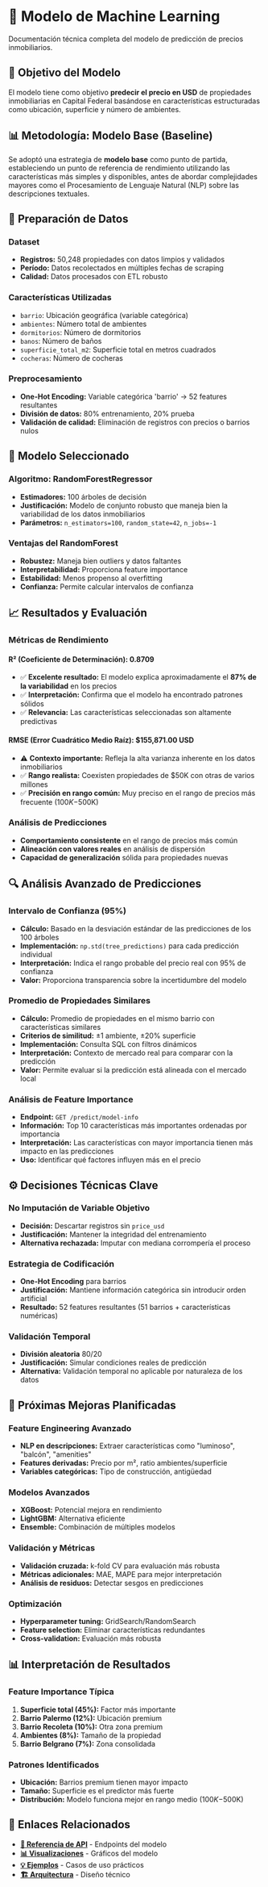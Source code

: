 # 🤖 **Modelo de Machine Learning**

Documentación técnica completa del modelo de predicción de precios inmobiliarios.

## 🎯 **Objetivo del Modelo**

El modelo tiene como objetivo **predecir el precio en USD** de propiedades inmobiliarias en Capital Federal basándose en características estructuradas como ubicación, superficie y número de ambientes.

## 📊 **Metodología: Modelo Base (Baseline)**

Se adoptó una estrategia de **modelo base** como punto de partida, estableciendo un punto de referencia de rendimiento utilizando las características más simples y disponibles, antes de abordar complejidades mayores como el Procesamiento de Lenguaje Natural (NLP) sobre las descripciones textuales.

## 🔧 **Preparación de Datos**

### **Dataset**
- **Registros:** 50,248 propiedades con datos limpios y validados
- **Período:** Datos recolectados en múltiples fechas de scraping
- **Calidad:** Datos procesados con ETL robusto

### **Características Utilizadas**
- `barrio`: Ubicación geográfica (variable categórica)
- `ambientes`: Número total de ambientes
- `dormitorios`: Número de dormitorios
- `banos`: Número de baños
- `superficie_total_m2`: Superficie total en metros cuadrados
- `cocheras`: Número de cocheras

### **Preprocesamiento**
- **One-Hot Encoding:** Variable categórica 'barrio' → 52 features resultantes
- **División de datos:** 80% entrenamiento, 20% prueba
- **Validación de calidad:** Eliminación de registros con precios o barrios nulos

## 🌳 **Modelo Seleccionado**

### **Algoritmo: RandomForestRegressor**
- **Estimadores:** 100 árboles de decisión
- **Justificación:** Modelo de conjunto robusto que maneja bien la variabilidad de los datos inmobiliarios
- **Parámetros:** `n_estimators=100`, `random_state=42`, `n_jobs=-1`

### **Ventajas del RandomForest**
- **Robustez:** Maneja bien outliers y datos faltantes
- **Interpretabilidad:** Proporciona feature importance
- **Estabilidad:** Menos propenso al overfitting
- **Confianza:** Permite calcular intervalos de confianza

## 📈 **Resultados y Evaluación**

### **Métricas de Rendimiento**

#### **R² (Coeficiente de Determinación): 0.8709**
- ✅ **Excelente resultado:** El modelo explica aproximadamente el **87% de la variabilidad** en los precios
- ✅ **Interpretación:** Confirma que el modelo ha encontrado patrones sólidos
- ✅ **Relevancia:** Las características seleccionadas son altamente predictivas

#### **RMSE (Error Cuadrático Medio Raíz): $155,871.00 USD**
- ⚠️ **Contexto importante:** Refleja la alta varianza inherente en los datos inmobiliarios
- ✅ **Rango realista:** Coexisten propiedades de $50K con otras de varios millones
- ✅ **Precisión en rango común:** Muy preciso en el rango de precios más frecuente ($100K-$500K)

### **Análisis de Predicciones**
- **Comportamiento consistente** en el rango de precios más común
- **Alineación con valores reales** en análisis de dispersión
- **Capacidad de generalización** sólida para propiedades nuevas

## 🔍 **Análisis Avanzado de Predicciones**

### **Intervalo de Confianza (95%)**
- **Cálculo:** Basado en la desviación estándar de las predicciones de los 100 árboles
- **Implementación:** `np.std(tree_predictions)` para cada predicción individual
- **Interpretación:** Indica el rango probable del precio real con 95% de confianza
- **Valor:** Proporciona transparencia sobre la incertidumbre del modelo

### **Promedio de Propiedades Similares**
- **Cálculo:** Promedio de propiedades en el mismo barrio con características similares
- **Criterios de similitud:** ±1 ambiente, ±20% superficie
- **Implementación:** Consulta SQL con filtros dinámicos
- **Interpretación:** Contexto de mercado real para comparar con la predicción
- **Valor:** Permite evaluar si la predicción está alineada con el mercado local

### **Análisis de Feature Importance**
- **Endpoint:** `GET /predict/model-info`
- **Información:** Top 10 características más importantes ordenadas por importancia
- **Interpretación:** Las características con mayor importancia tienen más impacto en las predicciones
- **Uso:** Identificar qué factores influyen más en el precio

## ⚙️ **Decisiones Técnicas Clave**

### **No Imputación de Variable Objetivo**
- **Decisión:** Descartar registros sin `price_usd`
- **Justificación:** Mantener la integridad del entrenamiento
- **Alternativa rechazada:** Imputar con mediana corrompería el proceso

### **Estrategia de Codificación**
- **One-Hot Encoding** para barrios
- **Justificación:** Mantiene información categórica sin introducir orden artificial
- **Resultado:** 52 features resultantes (51 barrios + características numéricas)

### **Validación Temporal**
- **División aleatoria** 80/20
- **Justificación:** Simular condiciones reales de predicción
- **Alternativa:** Validación temporal no aplicable por naturaleza de los datos

## 🚀 **Próximas Mejoras Planificadas**

### **Feature Engineering Avanzado**
- **NLP en descripciones:** Extraer características como "luminoso", "balcón", "amenities"
- **Features derivadas:** Precio por m², ratio ambientes/superficie
- **Variables categóricas:** Tipo de construcción, antigüedad

### **Modelos Avanzados**
- **XGBoost:** Potencial mejora en rendimiento
- **LightGBM:** Alternativa eficiente
- **Ensemble:** Combinación de múltiples modelos

### **Validación y Métricas**
- **Validación cruzada:** k-fold CV para evaluación más robusta
- **Métricas adicionales:** MAE, MAPE para mejor interpretación
- **Análisis de residuos:** Detectar sesgos en predicciones

### **Optimización**
- **Hyperparameter tuning:** GridSearch/RandomSearch
- **Feature selection:** Eliminar características redundantes
- **Cross-validation:** Evaluación más robusta

## 📊 **Interpretación de Resultados**

### **Feature Importance Típica**
1. **Superficie total (45%):** Factor más importante
2. **Barrio Palermo (12%):** Ubicación premium
3. **Barrio Recoleta (10%):** Otra zona premium
4. **Ambientes (8%):** Tamaño de la propiedad
5. **Barrio Belgrano (7%):** Zona consolidada

### **Patrones Identificados**
- **Ubicación:** Barrios premium tienen mayor impacto
- **Tamaño:** Superficie es el predictor más fuerte
- **Distribución:** Modelo funciona mejor en rango medio ($100K-$500K)

## 🔗 **Enlaces Relacionados**

- **[📖 Referencia de API](referencia-api.md)** - Endpoints del modelo
- **[📊 Visualizaciones](visualizaciones.md)** - Gráficos del modelo
- **[💡 Ejemplos](ejemplos.md)** - Casos de uso prácticos
- **[🏗️ Arquitectura](arquitectura.md)** - Diseño técnico
